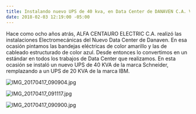 ```yaml
---
title: Instalando nuevo UPS de 40 kva, en Data Center de DANAVEN C.A. Valencia - Venezuela
date: 2018-02-03 12:19:00 -05:00
---
```


Hace como ocho años atrás, ALFA CENTAURO ELECTRIC C.A. realizó las instalaciones Electromecánicas del Nuevo Data Center de Danaven. En esa ocasión pintamos las bandejas eléctricas de color amarillo y las de cableado estructurado de color azul. Desde entonces lo convertimos en un estándar en todos los trabajos de Data Center que realizamos. En esta ocasión se instaló un nuevo UPS de 40 KVA de la marca Schneider, remplazando a un UPS de 20 KVA de la marca IBM.

![IMG_20170417_090904.jpg](/uploads/IMG_20170417_090904.jpg)

![IMG_20170417_091117.jpg](/uploads/IMG_20170417_091117.jpg)

![IMG_20170417_090900.jpg](/uploads/IMG_20170417_090900.jpg)
 